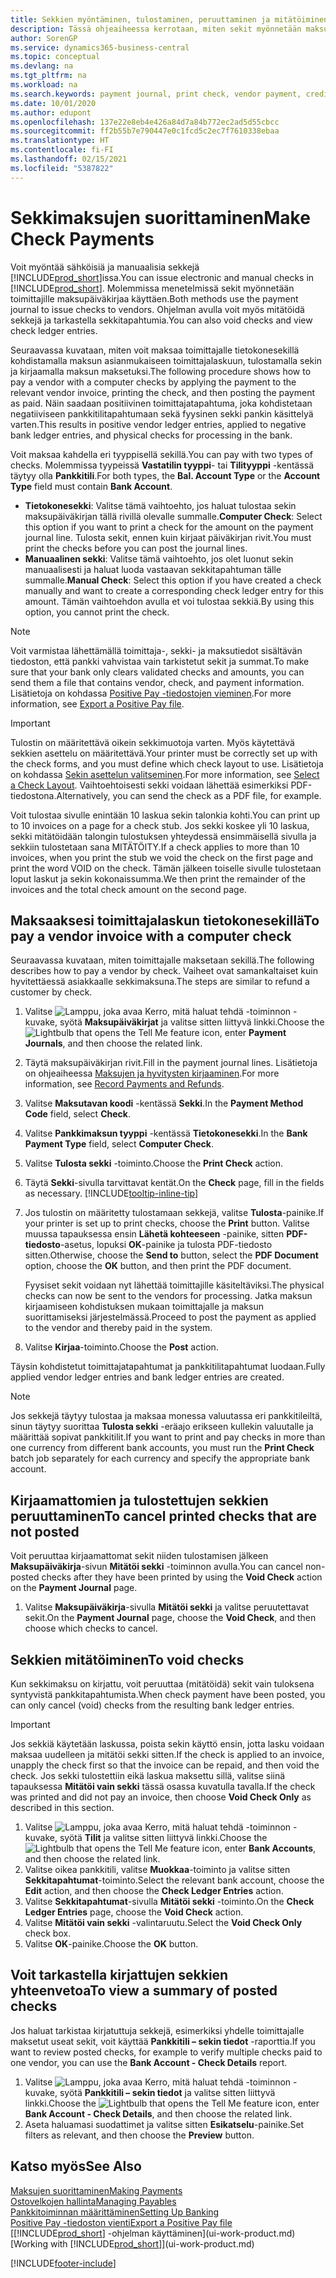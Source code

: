 ```yaml
---
title: Sekkien myöntäminen, tulostaminen, peruuttaminen ja mitätöiminen| Microsoft Docs
description: Tässä ohjeaiheessa kerrotaan, miten sekit myönnetään maksupäiväkirjan avulla, tulostetaan ja mitätöidään tai miten sekkitapahtumia tarkastellaan Business Central -sovelluksessa.
author: SorenGP
ms.service: dynamics365-business-central
ms.topic: conceptual
ms.devlang: na
ms.tgt_pltfrm: na
ms.workload: na
ms.search.keywords: payment journal, print check, vendor payment, creditor, debt, balance due, AP
ms.date: 10/01/2020
ms.author: edupont
ms.openlocfilehash: 137e22e8eb4e426a84d7a84b772ec2ad5d55cbcc
ms.sourcegitcommit: ff2b55b7e790447e0c1fcd5c2ec7f7610338ebaa
ms.translationtype: HT
ms.contentlocale: fi-FI
ms.lasthandoff: 02/15/2021
ms.locfileid: "5387822"
---
```

# <a name="make-check-payments"></a><span data-ttu-id="64c1d-103">Sekkimaksujen suorittaminen</span><span class="sxs-lookup"><span data-stu-id="64c1d-103">Make Check Payments</span></span>

<span data-ttu-id="64c1d-104">Voit myöntää sähköisiä ja manuaalisia sekkejä [!INCLUDE[prod_short](includes/prod_short.md)]issa.</span><span class="sxs-lookup"><span data-stu-id="64c1d-104">You can issue electronic and manual checks in [!INCLUDE[prod_short](includes/prod_short.md)].</span></span> <span data-ttu-id="64c1d-105">Molemmissa menetelmissä sekit myönnetään toimittajille maksupäiväkirjaa käyttäen.</span><span class="sxs-lookup"><span data-stu-id="64c1d-105">Both methods use the payment journal to issue checks to vendors.</span></span> <span data-ttu-id="64c1d-106">Ohjelman avulla voit myös mitätöidä sekkejä ja tarkastella sekkitapahtumia.</span><span class="sxs-lookup"><span data-stu-id="64c1d-106">You can also void checks and view check ledger entries.</span></span>

<span data-ttu-id="64c1d-107">Seuraavassa kuvataan, miten voit maksaa toimittajalle tietokonesekillä kohdistamalla maksun asianmukaiseen toimittajalaskuun, tulostamalla sekin ja kirjaamalla maksun maksetuksi.</span><span class="sxs-lookup"><span data-stu-id="64c1d-107">The following procedure shows how to pay a vendor with a computer checks by applying the payment to the relevant vendor invoice, printing the check, and then posting the payment as paid.</span></span> <span data-ttu-id="64c1d-108">Näin saadaan positiivinen toimittajatapahtuma, joka kohdistetaan negatiiviseen pankkitilitapahtumaan sekä fyysinen sekki pankin käsittelyä varten.</span><span class="sxs-lookup"><span data-stu-id="64c1d-108">This results in positive vendor ledger entries, applied to negative bank ledger entries, and physical checks for processing in the bank.</span></span>

<span data-ttu-id="64c1d-109">Voit maksaa kahdella eri tyyppisellä sekillä.</span><span class="sxs-lookup"><span data-stu-id="64c1d-109">You can pay with two types of checks.</span></span> <span data-ttu-id="64c1d-110">Molemmissa tyypeissä **Vastatilin tyyppi**- tai **Tilityyppi** -kentässä täytyy olla **Pankkitili**.</span><span class="sxs-lookup"><span data-stu-id="64c1d-110">For both types, the **Bal. Account Type** or the **Account Type** field must contain **Bank Account**.</span></span>

- <span data-ttu-id="64c1d-111">**Tietokonesekki**: Valitse tämä vaihtoehto, jos haluat tulostaa sekin maksupäiväkirjan tällä rivillä olevalle summalle.</span><span class="sxs-lookup"><span data-stu-id="64c1d-111">**Computer Check**: Select this option if you want to print a check for the amount on the payment journal line.</span></span> <span data-ttu-id="64c1d-112">Tulosta sekit, ennen kuin kirjaat päiväkirjan rivit.</span><span class="sxs-lookup"><span data-stu-id="64c1d-112">You must print the checks before you can post the journal lines.</span></span>
- <span data-ttu-id="64c1d-113">**Manuaalinen sekki**: Valitse tämä vaihtoehto, jos olet luonut sekin manuaalisesti ja haluat luoda vastaavan sekkitapahtuman tälle summalle.</span><span class="sxs-lookup"><span data-stu-id="64c1d-113">**Manual Check**: Select this option if you have created a check manually and want to create a corresponding check ledger entry for this amount.</span></span> <span data-ttu-id="64c1d-114">Tämän vaihtoehdon avulla et voi tulostaa sekkiä.</span><span class="sxs-lookup"><span data-stu-id="64c1d-114">By using this option, you cannot print the check.</span></span>

> [!NOTE]  
> <span data-ttu-id="64c1d-115">Voit varmistaa lähettämällä toimittaja-, sekki- ja maksutiedot sisältävän tiedoston, että pankki vahvistaa vain tarkistetut sekit ja summat.</span><span class="sxs-lookup"><span data-stu-id="64c1d-115">To make sure that your bank only clears validated checks and amounts, you can send them a file that contains vendor, check, and payment information.</span></span> <span data-ttu-id="64c1d-116">Lisätietoja on kohdassa [Positive Pay -tiedostojen vieminen](finance-how-positive-pay.md).</span><span class="sxs-lookup"><span data-stu-id="64c1d-116">For more information, see [Export a Positive Pay file](finance-how-positive-pay.md).</span></span>

> [!IMPORTANT]
> <span data-ttu-id="64c1d-117">Tulostin on määritettävä oikein sekkimuotoja varten. Myös käytettävä sekkien asettelu on määritettävä.</span><span class="sxs-lookup"><span data-stu-id="64c1d-117">Your printer must be correctly set up with the check forms, and you must define which check layout to use.</span></span> <span data-ttu-id="64c1d-118">Lisätietoja on kohdassa [Sekin asettelun valitseminen](finance-how-define-check-layouts.md).</span><span class="sxs-lookup"><span data-stu-id="64c1d-118">For more information, see [Select a Check Layout](finance-how-define-check-layouts.md).</span></span> <span data-ttu-id="64c1d-119">Vaihtoehtoisesti sekki voidaan lähettää esimerkiksi PDF-tiedostona.</span><span class="sxs-lookup"><span data-stu-id="64c1d-119">Alternatively, you can send the check as a PDF file, for example.</span></span>  

<span data-ttu-id="64c1d-120">Voit tulostaa sivulle enintään 10 laskua sekin talonkia kohti.</span><span class="sxs-lookup"><span data-stu-id="64c1d-120">You can print up to 10 invoices on a page for a check stub.</span></span> <span data-ttu-id="64c1d-121">Jos sekki koskee yli 10 laskua, sekki mitätöidään talongin tulostuksen yhteydessä ensimmäisellä sivulla ja sekkiin tulostetaan sana MITÄTÖITY.</span><span class="sxs-lookup"><span data-stu-id="64c1d-121">If a check applies to more than 10 invoices, when you print the stub we void the check on the first page and print the word VOID on the check.</span></span> <span data-ttu-id="64c1d-122">Tämän jälkeen toiselle sivulle tulostetaan loput laskut ja sekin kokonaissumma.</span><span class="sxs-lookup"><span data-stu-id="64c1d-122">We then print the remainder of the invoices and the total check amount on the second page.</span></span>

## <a name="to-pay-a-vendor-invoice-with-a-computer-check"></a><span data-ttu-id="64c1d-123">Maksaaksesi toimittajalaskun tietokonesekillä</span><span class="sxs-lookup"><span data-stu-id="64c1d-123">To pay a vendor invoice with a computer check</span></span>
<span data-ttu-id="64c1d-124">Seuraavassa kuvataan, miten toimittajalle maksetaan sekillä.</span><span class="sxs-lookup"><span data-stu-id="64c1d-124">The following describes how to pay a vendor by check.</span></span> <span data-ttu-id="64c1d-125">Vaiheet ovat samankaltaiset kuin hyvitettäessä asiakkaalle sekkimaksuna.</span><span class="sxs-lookup"><span data-stu-id="64c1d-125">The steps are similar to refund a customer by check.</span></span>

1. <span data-ttu-id="64c1d-126">Valitse ![Lamppu, joka avaa Kerro, mitä haluat tehdä -toiminnon](media/ui-search/search_small.png "Kerro, mitä haluat tehdä") -kuvake, syötä **Maksupäiväkirjat** ja valitse sitten liittyvä linkki.</span><span class="sxs-lookup"><span data-stu-id="64c1d-126">Choose the ![Lightbulb that opens the Tell Me feature](media/ui-search/search_small.png "Tell me what you want to do") icon, enter **Payment Journals**, and then choose the related link.</span></span>
2. <span data-ttu-id="64c1d-127">Täytä maksupäiväkirjan rivit.</span><span class="sxs-lookup"><span data-stu-id="64c1d-127">Fill in the payment journal lines.</span></span> <span data-ttu-id="64c1d-128">Lisätietoja on ohjeaiheessa [Maksujen ja hyvitysten kirjaaminen](payables-how-post-payments-refunds.md).</span><span class="sxs-lookup"><span data-stu-id="64c1d-128">For more information, see [Record Payments and Refunds](payables-how-post-payments-refunds.md).</span></span>
3. <span data-ttu-id="64c1d-129">Valitse **Maksutavan koodi** -kentässä **Sekki**.</span><span class="sxs-lookup"><span data-stu-id="64c1d-129">In the **Payment Method Code** field, select **Check**.</span></span>
4. <span data-ttu-id="64c1d-130">Valitse **Pankkimaksun tyyppi** -kentässä **Tietokonesekki**.</span><span class="sxs-lookup"><span data-stu-id="64c1d-130">In the **Bank Payment Type** field, select **Computer Check**.</span></span>
5. <span data-ttu-id="64c1d-131">Valitse **Tulosta sekki** -toiminto.</span><span class="sxs-lookup"><span data-stu-id="64c1d-131">Choose the **Print Check** action.</span></span>
6. <span data-ttu-id="64c1d-132">Täytä **Sekki**-sivulla tarvittavat kentät.</span><span class="sxs-lookup"><span data-stu-id="64c1d-132">On the **Check** page, fill in the fields as necessary.</span></span> [!INCLUDE[tooltip-inline-tip](includes/tooltip-inline-tip_md.md)]
7. <span data-ttu-id="64c1d-133">Jos tulostin on määritetty tulostamaan sekkejä, valitse **Tulosta**-painike.</span><span class="sxs-lookup"><span data-stu-id="64c1d-133">If your printer is set up to print checks, choose the **Print** button.</span></span> <span data-ttu-id="64c1d-134">Valitse muussa tapauksessa ensin **Lähetä kohteeseen** -painike, sitten **PDF-tiedosto**-asetus, lopuksi **OK**-painike ja tulosta PDF-tiedosto sitten.</span><span class="sxs-lookup"><span data-stu-id="64c1d-134">Otherwise, choose the **Send to** button, select the **PDF Document** option, choose the **OK** button, and then print the PDF document.</span></span>

    <span data-ttu-id="64c1d-135">Fyysiset sekit voidaan nyt lähettää toimittajille käsiteltäviksi.</span><span class="sxs-lookup"><span data-stu-id="64c1d-135">The physical checks can now be sent to the vendors for processing.</span></span> <span data-ttu-id="64c1d-136">Jatka maksun kirjaamiseen kohdistuksen mukaan toimittajalle ja maksun suorittamiseksi järjestelmässä.</span><span class="sxs-lookup"><span data-stu-id="64c1d-136">Proceed to post the payment as applied to the vendor and thereby paid in the system.</span></span>
8. <span data-ttu-id="64c1d-137">Valitse **Kirjaa**-toiminto.</span><span class="sxs-lookup"><span data-stu-id="64c1d-137">Choose the **Post** action.</span></span>

<span data-ttu-id="64c1d-138">Täysin kohdistetut toimittajatapahtumat ja pankkitilitapahtumat luodaan.</span><span class="sxs-lookup"><span data-stu-id="64c1d-138">Fully applied vendor ledger entries and bank ledger entries are created.</span></span>

> [!NOTE]  
> <span data-ttu-id="64c1d-139">Jos sekkejä täytyy tulostaa ja maksaa monessa valuutassa eri pankkitileiltä, sinun täytyy suorittaa **Tulosta sekki** -eräajo erikseen kullekin valuutalle ja määrittää sopivat pankkitilit.</span><span class="sxs-lookup"><span data-stu-id="64c1d-139">If you want to print and pay checks in more than one currency from different bank accounts, you must run the **Print Check** batch job separately for each currency and specify the appropriate bank account.</span></span>

## <a name="to-cancel-printed-checks-that-are-not-posted"></a><span data-ttu-id="64c1d-140">Kirjaamattomien ja tulostettujen sekkien peruuttaminen</span><span class="sxs-lookup"><span data-stu-id="64c1d-140">To cancel printed checks that are not posted</span></span>
<span data-ttu-id="64c1d-141">Voit peruuttaa kirjaamattomat sekit niiden tulostamisen jälkeen **Maksupäiväkirja**-sivun **Mitätöi sekki** -toiminnon avulla.</span><span class="sxs-lookup"><span data-stu-id="64c1d-141">You can cancel non-posted checks after they have been printed by using the **Void Check** action on the **Payment Journal** page.</span></span>

1. <span data-ttu-id="64c1d-142">Valitse **Maksupäiväkirja**-sivulla **Mitätöi sekki** ja valitse peruutettavat sekit.</span><span class="sxs-lookup"><span data-stu-id="64c1d-142">On the **Payment Journal** page, choose the **Void Check**, and then choose which checks to cancel.</span></span>

## <a name="to-void-checks"></a><span data-ttu-id="64c1d-143">Sekkien mitätöiminen</span><span class="sxs-lookup"><span data-stu-id="64c1d-143">To void checks</span></span>

<span data-ttu-id="64c1d-144">Kun sekkimaksu on kirjattu, voit peruuttaa (mitätöidä) sekit vain tuloksena syntyvistä pankkitapahtumista.</span><span class="sxs-lookup"><span data-stu-id="64c1d-144">When check payment have been posted, you can only cancel (void) checks from the resulting bank ledger entries.</span></span>

> [!IMPORTANT]
> <span data-ttu-id="64c1d-145">Jos sekkiä käytetään laskussa, poista sekin käyttö ensin, jotta lasku voidaan maksaa uudelleen ja mitätöi sekki sitten.</span><span class="sxs-lookup"><span data-stu-id="64c1d-145">If the check is applied to an invoice, unapply the check first so that the invoice can be repaid, and then void the check.</span></span> <span data-ttu-id="64c1d-146">Jos sekki tulostettiin eikä laskua maksettu sillä, valitse siinä tapauksessa **Mitätöi vain sekki** tässä osassa kuvatulla tavalla.</span><span class="sxs-lookup"><span data-stu-id="64c1d-146">If the check was printed and did not pay an invoice, then choose **Void Check Only** as described in this section.</span></span>

1. <span data-ttu-id="64c1d-147">Valitse ![Lamppu, joka avaa Kerro, mitä haluat tehdä -toiminnon](media/ui-search/search_small.png "Kerro, mitä haluat tehdä") -kuvake, syötä **Tilit** ja valitse sitten liittyvä linkki.</span><span class="sxs-lookup"><span data-stu-id="64c1d-147">Choose the ![Lightbulb that opens the Tell Me feature](media/ui-search/search_small.png "Tell me what you want to do") icon, enter **Bank Accounts**, and then choose the related link.</span></span>
2. <span data-ttu-id="64c1d-148">Valitse oikea pankkitili, valitse **Muokkaa**-toiminto ja valitse sitten **Sekkitapahtumat**-toiminto.</span><span class="sxs-lookup"><span data-stu-id="64c1d-148">Select the relevant bank account, choose the **Edit** action, and then choose the **Check Ledger Entries** action.</span></span>
3. <span data-ttu-id="64c1d-149">Valitse **Sekkitapahtumat**-sivulla **Mitätöi sekki** -toiminto.</span><span class="sxs-lookup"><span data-stu-id="64c1d-149">On the **Check Ledger Entries** page, choose the **Void Check** action.</span></span>
4. <span data-ttu-id="64c1d-150">Valitse **Mitätöi vain sekki** -valintaruutu.</span><span class="sxs-lookup"><span data-stu-id="64c1d-150">Select the **Void Check Only** check box.</span></span>
5. <span data-ttu-id="64c1d-151">Valitse **OK**-painike.</span><span class="sxs-lookup"><span data-stu-id="64c1d-151">Choose the **OK** button.</span></span>

## <a name="to-view-a-summary-of-posted-checks"></a><span data-ttu-id="64c1d-152">Voit tarkastella kirjattujen sekkien yhteenvetoa</span><span class="sxs-lookup"><span data-stu-id="64c1d-152">To view a summary of posted checks</span></span>
<span data-ttu-id="64c1d-153">Jos haluat tarkistaa kirjatuttuja sekkejä, esimerkiksi yhdelle toimittajalle maksetut useat sekit, voit käyttää **Pankkitili – sekin tiedot** -raporttia.</span><span class="sxs-lookup"><span data-stu-id="64c1d-153">If you want to review posted checks, for example to verify multiple checks paid to one vendor, you can use the **Bank Account - Check Details** report.</span></span>
1. <span data-ttu-id="64c1d-154">Valitse ![Lamppu, joka avaa Kerro, mitä haluat tehdä -toiminnon](media/ui-search/search_small.png "Kerro, mitä haluat tehdä") -kuvake, syötä **Pankkitili – sekin tiedot** ja valitse sitten liittyvä linkki.</span><span class="sxs-lookup"><span data-stu-id="64c1d-154">Choose the ![Lightbulb that opens the Tell Me feature](media/ui-search/search_small.png "Tell me what you want to do") icon, enter **Bank Account - Check Details**, and then choose the related link.</span></span>
2. <span data-ttu-id="64c1d-155">Aseta haluamasi suodattimet ja valitse sitten **Esikatselu**-painike.</span><span class="sxs-lookup"><span data-stu-id="64c1d-155">Set filters as relevant, and then choose the **Preview** button.</span></span>

## <a name="see-also"></a><span data-ttu-id="64c1d-156">Katso myös</span><span class="sxs-lookup"><span data-stu-id="64c1d-156">See Also</span></span>
[<span data-ttu-id="64c1d-157">Maksujen suorittaminen</span><span class="sxs-lookup"><span data-stu-id="64c1d-157">Making Payments</span></span>](payables-make-payments.md)  
[<span data-ttu-id="64c1d-158">Ostovelkojen hallinta</span><span class="sxs-lookup"><span data-stu-id="64c1d-158">Managing Payables</span></span>](payables-manage-payables.md)  
[<span data-ttu-id="64c1d-159">Pankkitoiminnan määrittäminen</span><span class="sxs-lookup"><span data-stu-id="64c1d-159">Setting Up Banking</span></span>](bank-setup-banking.md)  
[<span data-ttu-id="64c1d-160">Positive Pay -tiedoston vienti</span><span class="sxs-lookup"><span data-stu-id="64c1d-160">Export a Positive Pay file</span></span>](finance-how-positive-pay.md)  
<span data-ttu-id="64c1d-161">[[!INCLUDE[prod_short](includes/prod_short.md)] -ohjelman käyttäminen](ui-work-product.md)</span><span class="sxs-lookup"><span data-stu-id="64c1d-161">[Working with [!INCLUDE[prod_short](includes/prod_short.md)]](ui-work-product.md)</span></span>  


[!INCLUDE[footer-include](includes/footer-banner.md)]